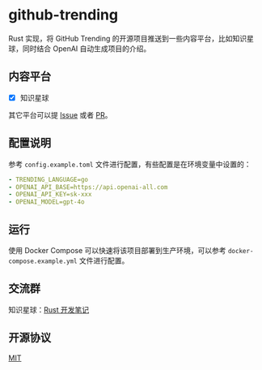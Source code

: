 # github-trending

Rust 实现，将 GitHub Trending 的开源项目推送到一些内容平台，比如知识星球，同时结合 OpenAI 自动生成项目的介绍。

## 内容平台

- [x] 知识星球

其它平台可以提 [Issue](https://github.com/k8scat/github-trending/issues) 或者 [PR](https://github.com/k8scat/github-trending/pulls)。

## 配置说明

参考 `config.example.toml` 文件进行配置，有些配置是在环境变量中设置的：

```yaml
- TRENDING_LANGUAGE=go
- OPENAI_API_BASE=https://api.openai-all.com
- OPENAI_API_KEY=sk-xxx
- OPENAI_MODEL=gpt-4o
```

## 运行

使用 Docker Compose 可以快速将该项目部署到生产环境，可以参考 `docker-compose.example.yml` 文件进行配置。

## 交流群

知识星球：[Rust 开发笔记](https://t.zsxq.com/4bVnF)

## 开源协议

[MIT](./LICENSE)
